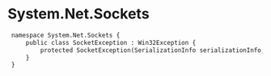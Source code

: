# System.Net.Sockets

``` diff
 namespace System.Net.Sockets {
     public class SocketException : Win32Exception {
         protected SocketException(SerializationInfo serializationInfo, StreamingContext streamingContext);
     }
 }
```

